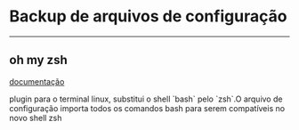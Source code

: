 <h1>Backup de arquivos de configuração</h1>
<hr>
<h2>oh my zsh</h2>
<a href="https://ohmyz.sh/">documentação</a>

<p>plugin para o terminal linux, substitui o shell `bash` pelo `zsh`.O arquivo de configuração importa todos os comandos bash para serem compatíveis no novo shell zsh</p>
